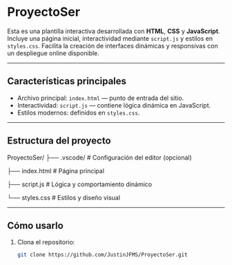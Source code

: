 # ProyectoSer

Esta es una plantilla interactiva desarrollada con **HTML**, **CSS** y **JavaScript**. Incluye una página inicial, interactividad mediante `script.js` y estilos en `styles.css`. Facilita la creación de interfaces dinámicas y responsivas con un despliegue online disponible.

---

##  Características principales

- Archivo principal: `index.html` — punto de entrada del sitio.
- Interactividad: `script.js` — contiene lógica dinámica en JavaScript.
- Estilos modernos: definidos en `styles.css`.

---

##  Estructura del proyecto

ProyectoSer/
├── .vscode/ # Configuración del editor (opcional)

├── index.html # Página principal

├── script.js # Lógica y comportamiento dinámico

└── styles.css # Estilos y diseño visual


---

##  Cómo usarlo

1. Clona el repositorio:
   ```bash
   git clone https://github.com/JustinJFMS/ProyectoSer.git
